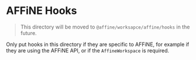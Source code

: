 # AFFiNE Hooks

> This directory will be moved to `@affine/worksapce/affine/hooks` in the future.

Only put hooks in this directory if they are specific to AFFiNE, for example
if they are using the AFFiNE API, or if the `AffineWorkspace` is required.
